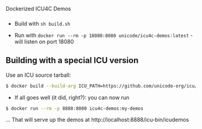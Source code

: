 Dockerized ICU4C Demos
###

- Build with `sh build.sh`

- Run with `docker run --rm -p 18080:8080 unicode/icu4c-demos:latest` - will listen on port 18080

## Building with a special ICU version

Use an ICU source tarball:

```sh
$ docker build --build-arg ICU_PATH=https://github.com/unicode-org/icu/releases/download/release-65-1/icu4c-65_1-src.tgz -t icu4c-demos:my-demos  . -f icu-kube/docker.d/icu4c-demos/Dockerfile
```

- If all goes well (it did, right?): you can now run

```sh
$ docker run --rm -p 8888:8080 icu4c-demos:my-demos
```

… That will serve up the demos at http://localhost:8888/icu-bin/icudemos
